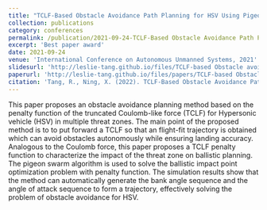 ```yaml
---
title: "TCLF-Based Obstacle Avoidance Path Planning for HSV Using Pigeon-Inspired Optimization"
collection: publications
category: conferences
permalink: /publication/2021-09-24-TCLF-Based Obstacle Avoidance Path Planning for HSV Using Pigeon-Inspired Optimization
excerpt: 'Best paper award'
date: 2021-09-24
venue: 'International Conference on Autonomous Unmanned Systems, 2021'
slidesurl: 'http://leslie-tang.github.io/files/TCLF-based Obstacle avoidance path planning for HSV using Pigeon-inspired Optimization.pdf'
paperurl: 'http://leslie-tang.github.io/files/papers/TCLF-based Obstacle avoidance path planning for HSV using Pigeon-inspired Optimization.pdf'
citation: 'Tang, R., Ning, X. (2022). TCLF-Based Obstacle Avoidance Path Planning for HSV Using Pigeon-Inspired Optimization. In: Wu, M., Niu, Y., Gu, M., Cheng, J. (eds) Proceedings of 2021 International Conference on Autonomous Unmanned Systems (ICAUS 2021). ICAUS 2021. Lecture Notes in Electrical Engineering, vol 861. Springer, Singapore. https://doi.org/10.1007/978-981-16-9492-9_47'
---
```


This paper proposes an obstacle avoidance planning method based on the penalty function of the truncated Coulomb-like force (TCLF) for Hypersonic vehicle (HSV) in multiple threat zones. The main point of the proposed method is to to put forward a TCLF so that an flight-fit trajectory is obtained which can avoid obstacles autonomously while ensuring landing accuracy. Analogous to the Coulomb force, this paper proposes a TCLF penalty function to characterize the impact of the threat zone on ballistic planning. The pigeon swarm algorithm is used to solve the ballistic impact point optimization problem with penalty function. The simulation results show that the method can automatically generate the bank angle sequence and the angle of attack sequence to form a trajectory, effectively solving the problem of obstacle avoidance for HSV.